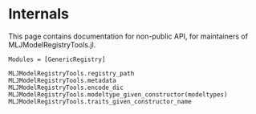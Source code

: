 # Internals 

This page contains documentation for non-public API, for maintainers of
MLJModelRegistryTools.jl.

```@autodocs
Modules = [GenericRegistry]
```
```@docs
MLJModelRegistryTools.registry_path
MLJModelRegistryTools.metadata
MLJModelRegistryTools.encode_dic
MLJModelRegistryTools.modeltype_given_constructor(modeltypes)
MLJModelRegistryTools.traits_given_constructor_name
```

